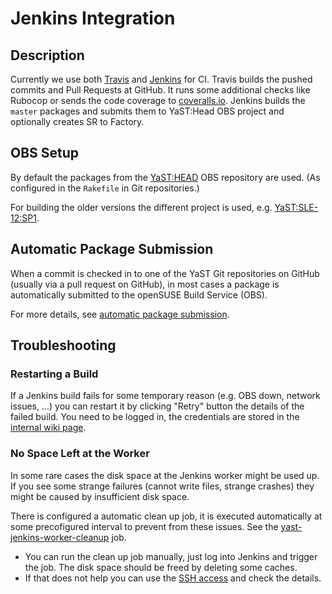 # Jenkins Integration

## Description

Currently we use both [Travis](https://travis-ci.org/) and
[Jenkins](http://jenkins-ci.org/) for CI. Travis builds the pushed
commits and Pull Requests at GitHub. It runs some additional checks
like Rubocop or sends the code coverage to [coveralls.io](https://coveralls.io/).
Jenkins builds the `master` packages and submits them to YaST:Head OBS project
and optionally creates SR to Factory.

## OBS Setup

By default the packages from the
[YaST:HEAD](https://build.opensuse.org/project/show/YaST:Head) OBS repository
are used. (As configured in the `Rakefile` in Git repositories.)

For building the older versions the different project is used, e.g.
[YaST:SLE-12:SP1](https://build.opensuse.org/project/show/YaST:SLE-12:SP1).


## Automatic Package Submission

When a commit is checked in to one of the YaST Git repositories on GitHub
(usually via a pull request on GitHub), in most cases a package is
automatically submitted to the openSUSE Build Service (OBS).

For more details, see [automatic package submission](auto-pkg-submission.md).

## Troubleshooting

### Restarting a Build

If a Jenkins build fails for some temporary reason (e.g. OBS down, network
issues, ...) you can restart it by clicking "Retry" button the details of the
failed build. You need to be logged in, the credentials are stored in the
[internal wiki
page](https://wiki.microfocus.net/index.php/YaST/jenkins#openSUSE_.28external.29).

### No Space Left at the Worker

In some rare cases the disk space at the Jenkins worker might be used up. If you
see some strange failures (cannot write files, strange crashes) they might be caused
by insufficient disk space.

There is configured a automatic clean up job, it is executed automatically
at some precofigured interval to prevent from these issues. See the
[yast-jenkins-worker-cleanup](
https://ci.opensuse.org/view/Yast/job/yast-jenkins-worker-cleanup/) job.

- You can run the clean up job manually, just log into Jenkins and trigger the job.
  The disk space should be freed by deleting some caches.
- If that does not help you can use the [SSH access](
  https://wiki.microfocus.net/index.php?title=YaST/jenkins#Jenkins) and check
  the details.
